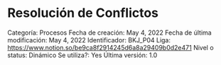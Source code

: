 # Resolución de Conflictos

Categoría: Procesos
Fecha de creación: May 4, 2022
Fecha de última modificación: May 4, 2022
Identificador: BKJ_P04
Liga: https://www.notion.so/be9ca8f2914245d6a8a29409b0d2e471
Nivel o status: Dinámico
Se utiliza?: Yes
Última versión: 1.0